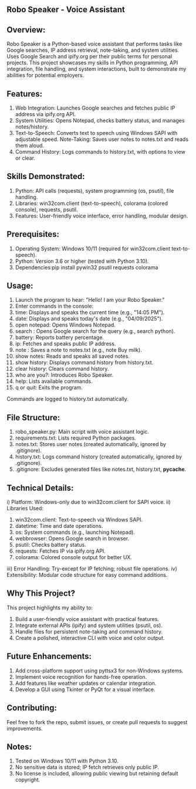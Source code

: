 Robo Speaker - Voice Assistant
---
Overview:
-
Robo Speaker is a Python-based voice assistant that performs tasks like Google searches, IP address retrieval, note-taking, and system utilities. Uses Google Search and ipify.org per their public terms for personal projects. This project showcases my skills in Python programming, API integration, file handling, and system interactions, built to demonstrate my abilities for potential employers.

Features:
-
1. Web Integration: Launches Google searches and fetches public IP address via ipify.org API.
2. System Utilities: Opens Notepad, checks battery status, and manages notes/history.
3. Text-to-Speech: Converts text to speech using Windows SAPI with adjustable speed.
Note-Taking: Saves user notes to notes.txt and reads them aloud.
4. Command History: Logs commands to history.txt, with options to view or clear.

Skills Demonstrated:
-
1. Python: API calls (requests), system programming (os, psutil), file handling.
2. Libraries: win32com.client (text-to-speech), colorama (colored console), requests, psutil.
3. Features: User-friendly voice interface, error handling, modular design.

Prerequisites:
-
1. Operating System: Windows 10/11 (required for win32com.client text-to-speech).
2. Python: Version 3.6 or higher (tested with Python 3.10).
3. Dependencies:pip install pywin32 psutil requests colorama

Usage:
-
1. Launch the program to hear: "Hello! I am your Robo Speaker."
2. Enter commands in the console:
3. time: Displays and speaks the current time (e.g., "14:05 PM").
4. date: Displays and speaks today's date (e.g., "04/09/2025").
5. open notepad: Opens Windows Notepad.
6. search <query>: Opens Google search for the query (e.g., search python).
7. battery: Reports battery percentage.
8. ip: Fetches and speaks public IP address.
9. note <text>: Saves a note to notes.txt (e.g., note Buy milk).
10. show notes: Reads and speaks all saved notes.
11. show history: Displays command history from history.txt.
12. clear history: Clears command history.
13. who are you?: Introduces Robo Speaker.
14. help: Lists available commands.
15. q or quit: Exits the program.

Commands are logged to history.txt automatically.

File Structure:
-
1. robo_speaker.py: Main script with voice assistant logic.
2. requirements.txt: Lists required Python packages.
3. notes.txt: Stores user notes (created automatically, ignored by .gitignore).
4. history.txt: Logs command history (created automatically, ignored by .gitignore).
5. .gitignore: Excludes generated files like notes.txt, history.txt, __pycache__.

Technical Details:
-
i) Platform: Windows-only due to win32com.client for SAPI voice.
ii) Libraries Used:
1. win32com.client: Text-to-speech via Windows SAPI.
2. datetime: Time and date operations.
3. os: System commands (e.g., launching Notepad).
4. webbrowser: Opens Google search in browser.
5. psutil: Checks battery status.
6. requests: Fetches IP via ipify.org API.
7. colorama: Colored console output for better UX.

iii) Error Handling: Try-except for IP fetching; robust file operations.
iv) Extensibility: Modular code structure for easy command additions.

Why This Project?
-
This project highlights my ability to:

1. Build a user-friendly voice assistant with practical features.
2. Integrate external APIs (ipify) and system utilities (psutil, os).
3. Handle files for persistent note-taking and command history.
4. Create a polished, interactive CLI with voice and color output.

Future Enhancements:
-
1. Add cross-platform support using pyttsx3 for non-Windows systems.
2. Implement voice recognition for hands-free operation.
3. Add features like weather updates or calendar integration.
4. Develop a GUI using Tkinter or PyQt for a visual interface.

Contributing:
-
Feel free to fork the repo, submit issues, or create pull requests to suggest improvements.

Notes:
-
1. Tested on Windows 10/11 with Python 3.10.
2. No sensitive data is stored; IP fetch retrieves only public IP.
3. No license is included, allowing public viewing but retaining default copyright.

